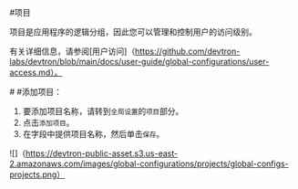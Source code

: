﻿#项目

项目是应用程序的逻辑分组，因此您可以管理和控制用户的访问级别。

有关详细信息，请参阅[用户访问]（https://github.com/devtron-labs/devtron/blob/main/docs/user-guide/global-configurations/user-access.md）。

\# #添加项目：

1. 要添加项目名称，请转到`全局设置`的`项目`部分。
1. 点击`添加项目`。
1. 在字段中提供项目名称，然后单击`保存`。

![]（https://devtron-public-asset.s3.us-east-2.amazonaws.com/images/global-configurations/projects/global-configs-projects.png）



